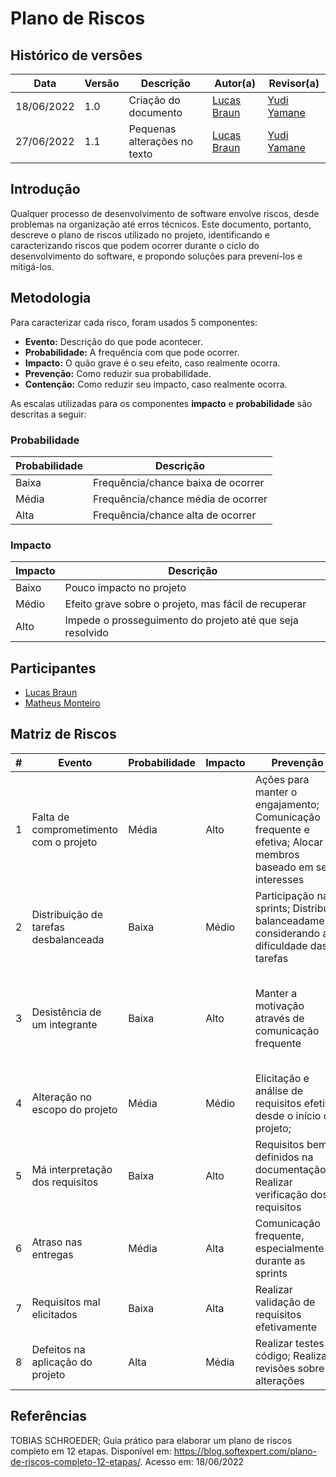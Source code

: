 # Plano de Riscos

## Histórico de versões
| Data       | Versão | Descrição                    | Autor(a)                               | Revisor(a)                                  |
| ---------- | ------ | ---------------------------- | -------------------------------------- | ------------------------------------------- |
| 18/06/2022 | 1.0    | Criação do documento         | [Lucas Braun](https://github.com/lbvx) | [Yudi Yamane](https://github.com/yudi-azvd) |
| 27/06/2022 | 1.1    | Pequenas alterações no texto | [Lucas Braun](https://github.com/lbvx) | [Yudi Yamane](https://github.com/yudi-azvd) |

## Introdução

Qualquer processo de desenvolvimento de software envolve riscos, desde problemas na organização até erros técnicos. Este documento, portanto, descreve o plano de riscos utilizado no projeto, identificando e caracterizando riscos que podem ocorrer durante o ciclo do desenvolvimento do software, e propondo soluções para prevení-los e mitigá-los.

## Metodologia

Para caracterizar cada risco, foram usados 5 componentes:

- **Evento:** Descrição do que pode acontecer.
- **Probabilidade:** A frequência com que pode ocorrer.
- **Impacto:** O quão grave é o seu efeito, caso realmente ocorra.
- **Prevenção:** Como reduzir sua probabilidade.
- **Contenção:** Como reduzir seu impacto, caso realmente ocorra.

As escalas utilizadas para os componentes **impacto** e **probabilidade** são descritas a seguir:

### Probabilidade

| Probabilidade | Descrição                          |
| ------------- | ---------------------------------- |
| Baixa         | Frequência/chance baixa de ocorrer |
| Média         | Frequência/chance média de ocorrer |
| Alta          | Frequência/chance alta de ocorrer  |

### Impacto

| Impacto | Descrição                                                 |
| ------- | --------------------------------------------------------- |
| Baixo   | Pouco impacto no projeto                                  |
| Médio   | Efeito grave sobre o projeto, mas fácil de recuperar      |
| Alto    | Impede o prosseguimento do projeto até que seja resolvido |

## Participantes

- [Lucas Braun](https://github.com/lbvx)
- [Matheus Monteiro](https://github.com/matheusyanmonteiro)

## Matriz de Riscos 

| # | Evento | Probabilidade | Impacto | Prevenção | Contenção |
| - | ------ | ------------- | ------- | --------- | --------- |
| 1 | Falta de comprometimento com o projeto | Média | Alto | Ações para manter o engajamento; Comunicação frequente e efetiva; Alocar membros baseado em seus interesses | Comunicar com o membro |
| 2 | Distribuição de tarefas desbalanceada | Baixa | Médio | Participação nas sprints; Distribuir balanceadamente considerando a dificuldade das tarefas | Realocação das tarefas |
| 3 | Desistência de um integrante | Baixa | Alto | Manter a motivação através de comunicação frequente | Realocação das tarefas; Distribuir tarefas baseado nos conhecimentos dos integrantes |
| 4 | Alteração no escopo do projeto | Média | Médio | Elicitação e análise de requisitos efetiva desde o início do projeto; | Documentar bem os novos itens |
| 5 | Má interpretação dos requisitos | Baixa | Alto | Requisitos bem definidos na documentação; Realizar verificação dos requisitos | Aprimorar documentação dos requisitos |
| 6 | Atraso nas entregas | Média | Alta | Comunicação frequente, especialmente durante as sprints | Realocar tarefas atrasadas |
| 7 | Requisitos mal elicitados | Baixa | Alta | Realizar validação de requisitos efetivamente | Comunicar o grupo; Levantar requisitos |
| 8 | Defeitos na aplicação do projeto | Alta | Média | Realizar testes do código; Realizar revisões sobre alterações  | Alocar membros para o conserto do defeito |

## Referências

TOBIAS SCHROEDER; Guia prático para elaborar um plano de riscos completo em 12 etapas. Disponível em: https://blog.softexpert.com/plano-de-riscos-completo-12-etapas/. Acesso em: 18/06/2022